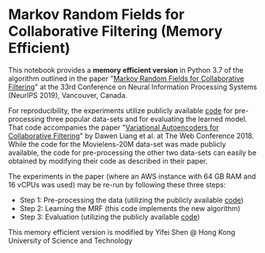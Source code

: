 # Markov Random Fields for Collaborative Filtering (Memory Efficient)

This notebook provides a **memory efficient version** in Python 3.7 of the algorithm outlined in the paper 
"[Markov Random Fields for Collaborative Filtering](https://arxiv.org/abs/1910.09645)" 
at the 33rd Conference on Neural Information Processing Systems (NeurIPS 2019), Vancouver, Canada.

For reproducibility, the experiments utilize publicly available [code](https://github.com/dawenl/vae_cf) for pre-processing three popular data-sets and for evaluating the learned model. That code accompanies the paper "[Variational Autoencoders for Collaborative Filtering](https://arxiv.org/abs/1802.05814)" by Dawen Liang et al. at The Web Conference 2018. While the code for the Movielens-20M data-set was made publicly available, the code for pre-processing the other two data-sets can easily be obtained by modifying their code as described in their paper.

The experiments in the paper (where an AWS instance with 64 GB RAM and 16 vCPUs was used) may be re-run by following these three steps:
- Step 1: Pre-processing the data (utilizing the publicly available [code](https://github.com/dawenl/vae_cf))
- Step 2: Learning the MRF (this code implements the new algorithm)
- Step 3: Evaluation (utilizing the publicly available [code](https://github.com/dawenl/vae_cf))

This memory efficient version is modified by Yifei Shen @ Hong Kong University of Science and Technology